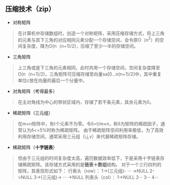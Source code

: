 


## 压缩技术（zip）
- 对称矩阵
>  在计算机中存储数组时，创造一个对称矩阵，采用压缩存储方式，将上三角的元素与其下三角的对应相同元素分配一个存储空间，会令原O（n$^2$）的空间复杂度，降为O(n（n+1)/2)，压缩了至少一半的存储空间。
- 三角矩阵
>上三角或是下三角的元素相同，此时共用一个存储空间，空间复杂度降至O(n（n+1)/2)，三角矩阵可压缩存储至向量sa[0...n(n+1)/2]中，其中重复单位c放在向量的最后一个分量中。
- 对角矩阵（考得最多）
>在主对角线为中心的带状区域内，存储了若干条元素，其余元素为0。
- 稀疏矩阵（三元组）
>在m×n矩阵中，有t个元素不为零。令δ=t$/$m×n，称δ为矩阵的稀疏因子，通常认为δ<=5%时称为稀疏矩阵。
由于稀疏矩阵空间利用率极低，为了高效利用存储空间，通常采用三元组（i,j,v）来代替稀疏矩阵存储。
- 稀疏矩阵（**十字链表**）
>但由于三元组的时间复杂度太高，遍历数据效率低下，于是采用十字链表存储稀疏矩阵。该存储方式采用的是**链表＋数组**结构。
>对于一个三行四列的矩阵，其表现形式如下：
>行表头（row）：
>1->(三元组)- ··· ->NULL
>2->NULL
>3->(三元组)-> ··· ->NULL
>列表头（col）：
>1->NULL
>2···
>3···
>4···
<!--stackedit_data:
eyJoaXN0b3J5IjpbOTQxOTE5OTRdfQ==
-->